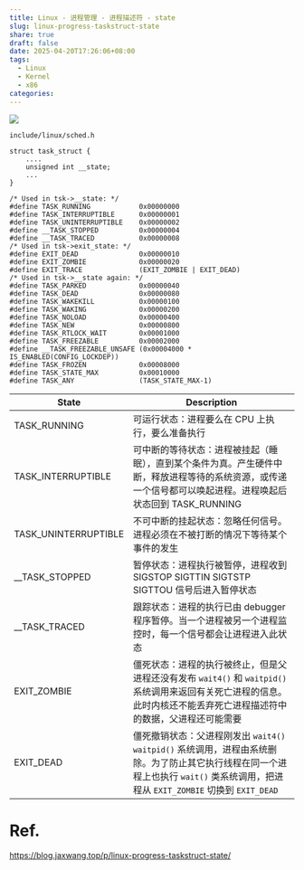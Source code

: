 ```yaml
---
title: Linux - 进程管理 - 进程描述符 - state
slug: linux-progress-taskstruct-state
share: true
draft: false
date: 2025-04-20T17:26:06+08:00
tags:
  - Linux
  - Kernel
  - x86
categories:
---
```



![](https://img.jaxwang.top/2025/04/36b9b75b2ec34273e0b4b59a2d746966.png)

```
include/linux/sched.h

struct task_struct {
    ....
	unsigned int __state;
	...
}

/* Used in tsk->__state: */
#define TASK_RUNNING            0x00000000
#define TASK_INTERRUPTIBLE      0x00000001
#define TASK_UNINTERRUPTIBLE    0x00000002
#define __TASK_STOPPED          0x00000004
#define __TASK_TRACED           0x00000008
/* Used in tsk->exit_state: */
#define EXIT_DEAD               0x00000010
#define EXIT_ZOMBIE             0x00000020
#define EXIT_TRACE              (EXIT_ZOMBIE | EXIT_DEAD)
/* Used in tsk->__state again: */
#define TASK_PARKED             0x00000040
#define TASK_DEAD               0x00000080
#define TASK_WAKEKILL           0x00000100
#define TASK_WAKING             0x00000200
#define TASK_NOLOAD             0x00000400
#define TASK_NEW                0x00000800
#define TASK_RTLOCK_WAIT        0x00001000
#define TASK_FREEZABLE          0x00002000
#define __TASK_FREEZABLE_UNSAFE (0x00004000 * IS_ENABLED(CONFIG_LOCKDEP))
#define TASK_FROZEN             0x00008000
#define TASK_STATE_MAX          0x00010000
#define TASK_ANY                (TASK_STATE_MAX-1)
```



|  State   | Description    |
| --- | --- |
|   TASK_RUNNING  |  可运行状态：进程要么在 CPU 上执行，要么准备执行   |
|TASK_INTERRUPTIBLE | 可中断的等待状态：进程被挂起（睡眠），直到某个条件为真。产生硬件中断，释放进程等待的系统资源，或传递一个信号都可以唤起进程。进程唤起后状态回到 TASK_RUNNING |
|TASK_UNINTERRUPTIBLE |不可中断的挂起状态：忽略任何信号。进程必须在不被打断的情况下等待某个事件的发生|
|__TASK_STOPPED | 暂停状态：进程执行被暂停，进程收到 SIGSTOP SIGTTIN SIGTSTP SIGTTOU 信号后进入暂停状态|
|__TASK_TRACED	| 跟踪状态：进程的执行已由 debugger 程序暂停。当一个进程被另一个进程监控时，每一个信号都会让进程进入此状态|
|EXIT_ZOMBIE | 僵死状态：进程的执行被终止，但是父进程还没有发布 `wait4()` 和 `waitpid()` 系统调用来返回有关死亡进程的信息。此时内核还不能丢弃死亡进程描述符中的数据，父进程还可能需要|
|EXIT_DEAD| 僵死撤销状态：父进程刚发出 `wait4()` `waitpid()` 系统调用，进程由系统删除。为了防止其它执行线程在同一个进程上也执行 `wait()` 类系统调用，把进程从 `EXIT_ZOMBIE` 切换到 `EXIT_DEAD` |

# Ref.
https://blog.jaxwang.top/p/linux-progress-taskstruct-state/